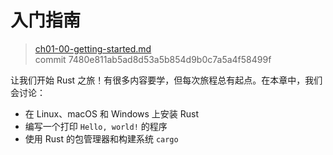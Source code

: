 # 入门指南

> [ch01-00-getting-started.md](https://github.com/rust-lang/book/blob/master/second-edition/src/ch01-00-getting-started.md)
> <br>
> commit 7480e811ab5ad8d53a5b854d9b0c7a5a4f58499f

让我们开始 Rust 之旅！有很多内容要学，但每次旅程总有起点。在本章中，我们会讨论：

* 在 Linux、macOS 和 Windows 上安装 Rust
* 编写一个打印 `Hello, world!` 的程序
* 使用 Rust 的包管理器和构建系统 `cargo`